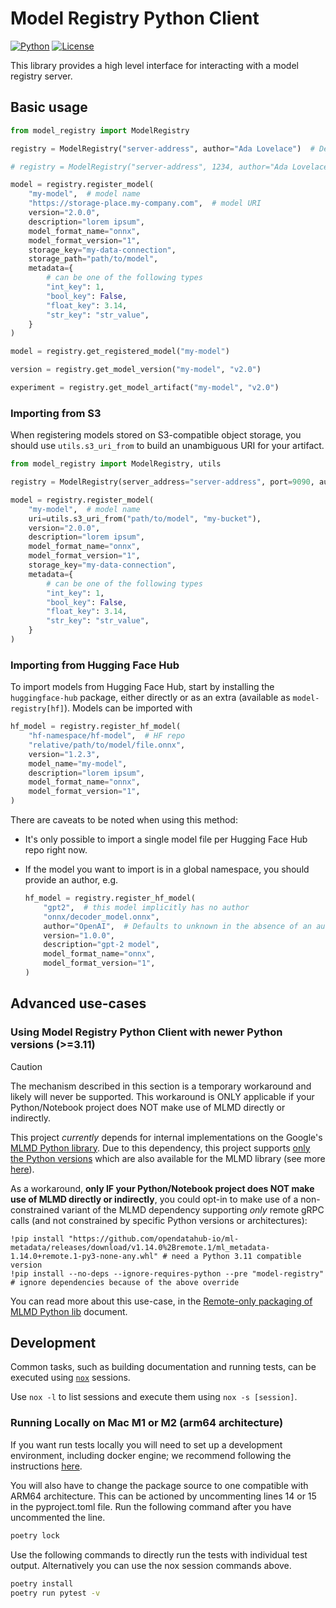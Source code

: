 # Model Registry Python Client

[![Python](https://img.shields.io/badge/python%20-3.9%7C3.10-blue)](https://github.com/kubeflow/model-registry)
[![License](https://img.shields.io/badge/License-Apache_2.0-blue.svg)](../../../LICENSE)

This library provides a high level interface for interacting with a model registry server.

## Basic usage

```py
from model_registry import ModelRegistry

registry = ModelRegistry("server-address", author="Ada Lovelace")  # Defaults to a secure connection via port 443

# registry = ModelRegistry("server-address", 1234, author="Ada Lovelace", is_secure=False)  # To use MR without TLS

model = registry.register_model(
    "my-model",  # model name
    "https://storage-place.my-company.com",  # model URI
    version="2.0.0",
    description="lorem ipsum",
    model_format_name="onnx",
    model_format_version="1",
    storage_key="my-data-connection",
    storage_path="path/to/model",
    metadata={
        # can be one of the following types
        "int_key": 1,
        "bool_key": False,
        "float_key": 3.14,
        "str_key": "str_value",
    }
)

model = registry.get_registered_model("my-model")

version = registry.get_model_version("my-model", "v2.0")

experiment = registry.get_model_artifact("my-model", "v2.0")
```

### Importing from S3

When registering models stored on S3-compatible object storage, you should use `utils.s3_uri_from` to build an
unambiguous URI for your artifact.

```py
from model_registry import ModelRegistry, utils

registry = ModelRegistry(server_address="server-address", port=9090, author="author")

model = registry.register_model(
    "my-model",  # model name
    uri=utils.s3_uri_from("path/to/model", "my-bucket"),
    version="2.0.0",
    description="lorem ipsum",
    model_format_name="onnx",
    model_format_version="1",
    storage_key="my-data-connection",
    metadata={
        # can be one of the following types
        "int_key": 1,
        "bool_key": False,
        "float_key": 3.14,
        "str_key": "str_value",
    }
)
```

### Importing from Hugging Face Hub

To import models from Hugging Face Hub, start by installing the `huggingface-hub` package, either directly or as an
extra (available as `model-registry[hf]`).
Models can be imported with

```py
hf_model = registry.register_hf_model(
    "hf-namespace/hf-model",  # HF repo
    "relative/path/to/model/file.onnx",
    version="1.2.3",
    model_name="my-model",
    description="lorem ipsum",
    model_format_name="onnx",
    model_format_version="1",
)
```

There are caveats to be noted when using this method:

- It's only possible to import a single model file per Hugging Face Hub repo right now.
- If the model you want to import is in a global namespace, you should provide an author, e.g.

    ```py
    hf_model = registry.register_hf_model(
        "gpt2",  # this model implicitly has no author
        "onnx/decoder_model.onnx",
        author="OpenAI",  # Defaults to unknown in the absence of an author
        version="1.0.0",
        description="gpt-2 model",
        model_format_name="onnx",
        model_format_version="1",
    )
    ```

## Advanced use-cases

### Using Model Registry Python Client with newer Python versions (>=3.11)

> [!CAUTION]
> The mechanism described in this section is a temporary workaround and likely will never be supported.
> This workaround is ONLY applicable if your Python/Notebook project does NOT make use of MLMD directly or indirectly.

<!-- a longer-term plan to address this ties to the investigations to rebase this client on top of MR REST api directly,
so to avoid having to wrap the MLMD Wheel. See more: https://github.com/kubeflow/model-registry/pull/59 -->

This project _currently_ depends for internal implementations on the Google's [MLMD Python library](https://pypi.org/project/ml-metadata/).
Due to this dependency, this project supports [only the Python versions](https://github.com/kubeflow/model-registry/blob/8d77c13100c6cc5a9465d4293403114a3576fdd7/clients/python/pyproject.toml#L14) which are also available for the MLMD library (see more [here](https://pypi.org/project/ml-metadata/#files)).

As a workaround, **only IF your Python/Notebook project does NOT make use of MLMD directly or indirectly**,
you could opt-in to make use of a non-constrained variant of the MLMD dependency supporting _only_ remote gRPC calls (and not constrained by specific Python versions or architectures):

```
!pip install "https://github.com/opendatahub-io/ml-metadata/releases/download/v1.14.0%2Bremote.1/ml_metadata-1.14.0+remote.1-py3-none-any.whl" # need a Python 3.11 compatible version
!pip install --no-deps --ignore-requires-python --pre "model-registry" # ignore dependencies because of the above override
```

You can read more about this use-case, in the [Remote-only packaging of MLMD Python lib](https://github.com/kubeflow/model-registry/blob/main/docs/remote_only_packaging_of_MLMD_Python_lib.md) document.

## Development

Common tasks, such as building documentation and running tests, can be executed using [`nox`](https://github.com/wntrblm/nox) sessions.

Use `nox -l` to list sessions and execute them using `nox -s [session]`.

### Running Locally on Mac M1 or M2 (arm64 architecture)

If you want run tests locally you will need to set up a development environment, including docker engine; we recommend following the instructions [here](https://github.com/kubeflow/model-registry/blob/main/CONTRIBUTING.md#docker-engine).

You will also have to change the package source to one compatible with ARM64 architecture. This can be actioned by uncommenting lines 14 or 15 in the pyproject.toml file. Run the following command after you have uncommented the line.

```sh
poetry lock
```

Use the following commands to directly run the tests with individual test output. Alternatively you can use the nox session commands above.

```sh
poetry install
poetry run pytest -v
```

<!-- github-only -->
